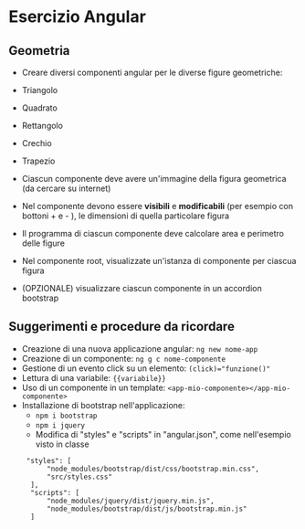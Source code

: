 # Esercizio Angular

## Geometria

- Creare diversi componenti angular per le diverse figure geometriche:
 - Triangolo
 - Quadrato
 - Rettangolo
 - Crechio
 - Trapezio

- Ciascun componente deve avere un'immagine della figura geometrica (da cercare su internet)
- Nel componente devono essere __visibili__ e __modificabili__ (per esempio con bottoni + e - ), le dimensioni di quella particolare figura
- Il programma di ciascun componente deve calcolare area e perimetro delle figure

- Nel componente root, visualizzate un'istanza di componente per ciascua figura
- (OPZIONALE) visualizzare ciascun componente in un accordion bootstrap


## Suggerimenti e procedure da ricordare

- Creazione di una nuova applicazione angular: ```ng new nome-app```
- Creazione di un componente: ```ng g c nome-componente```
- Gestione di un evento click su un elemento: ```(click)="funzione()"```
- Lettura di una variabile: ```{{variabile}}```
- Uso di un componente in un template: ```<app-mio-componente></app-mio-componente>```
- Installazione di bootstrap nell'applicazione:
  - ```npm i bootstrap```
  - ```npm i jquery```
  - Modifica di "styles" e "scripts" in "angular.json", come nell'esempio visto in classe
  ```
   "styles": [
        "node_modules/bootstrap/dist/css/bootstrap.min.css",
        "src/styles.css"
    ],
    "scripts": [
        "node_modules/jquery/dist/jquery.min.js",
        "node_modules/bootstrap/dist/js/bootstrap.min.js"
    ]
    ```
